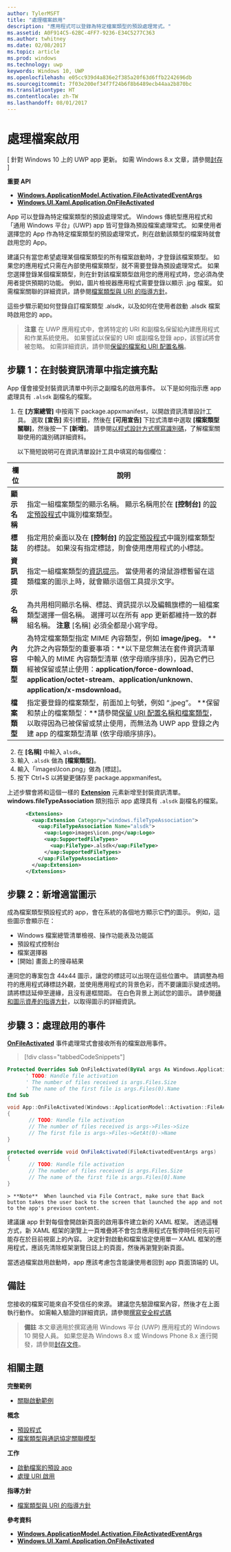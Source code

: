 ```yaml
---
author: TylerMSFT
title: "處理檔案啟用"
description: "應用程式可以登錄為特定檔案類型的預設處理常式。"
ms.assetid: A0F914C5-62BC-4FF7-9236-E34C5277C363
ms.author: twhitney
ms.date: 02/08/2017
ms.topic: article
ms.prod: windows
ms.technology: uwp
keywords: Windows 10, UWP
ms.openlocfilehash: e05cc939d4a836e2f385a20f63d6ffb2242696db
ms.sourcegitcommit: 7f03e200ef34f7f24b6f8b6489ecb44aa2b870bc
ms.translationtype: HT
ms.contentlocale: zh-TW
ms.lasthandoff: 08/01/2017
---
```

# <a name="handle-file-activation"></a>處理檔案啟用


\[ 針對 Windows 10 上的 UWP app 更新。 如需 Windows 8.x 文章，請參閱[封存](http://go.microsoft.com/fwlink/p/?linkid=619132) \]


**重要 API**

-   [**Windows.ApplicationModel.Activation.FileActivatedEventArgs**](https://msdn.microsoft.com/library/windows/apps/br224716)
-   [**Windows.UI.Xaml.Application.OnFileActivated**](https://msdn.microsoft.com/library/windows/apps/br242331)

App 可以登錄為特定檔案類型的預設處理常式。 Windows 傳統型應用程式和「通用 Windows 平台」(UWP) app 皆可登錄為預設檔案處理常式。 如果使用者選擇您的 App 作為特定檔案類型的預設處理常式，則在啟動該類型的檔案時就會啟用您的 App。

建議只有當您希望處理某個檔案類型的所有檔案啟動時，才登錄該檔案類型。 如果您的應用程式只需在內部使用檔案類型，就不需要登錄為預設處理常式。 如果您選擇登錄某個檔案類型，則在針對該檔案類型啟用您的應用程式時，您必須為使用者提供預期的功能。 例如，圖片檢視器應用程式需要登錄以顯示 .jpg 檔案。 如需檔案關聯的詳細資訊，請參閱[檔案類型與 URI 的指導方針](https://msdn.microsoft.com/library/windows/apps/hh700321)。

這些步驟示範如何登錄自訂檔案類型 .alsdk，以及如何在使用者啟動 .alsdk 檔案時啟用您的 app。

> **注意**  在 UWP 應用程式中，會將特定的 URI 和副檔名保留給內建應用程式和作業系統使用。 如果嘗試以保留的 URI 或副檔名登錄 app，該嘗試將會被忽略。 如需詳細資訊，請參閱[保留的檔案和 URI 配置名稱](reserved-uri-scheme-names.md)。

## <a name="step-1-specify-the-extension-point-in-the-package-manifest"></a>步驟 1：在封裝資訊清單中指定擴充點


App 僅會接受封裝資訊清單中列示之副檔名的啟用事件。 以下是如何指示應 app 處理具有 `.alsdk` 副檔名的檔案。

1.  在 **\[方案總管\]** 中按兩下 package.appxmanifest，以開啟資訊清單設計工具。 選取 **\[宣告\]** 索引標籤，然後在 **\[可用宣告\]** 下拉式清單中選取 **\[檔案類型關聯\]**，然後按一下 **\[新增\]**。 請參閱[以程式設計方式撰寫識別碼](https://msdn.microsoft.com/library/windows/desktop/cc144152)，了解檔案關聯使用的識別碼詳細資料。

    以下簡短說明可在資訊清單設計工具中填寫的每個欄位：

| 欄位 | 說明 |
|------------------|----------------------------------------------------------------------------------------------------------------------------------------------------------------------------------------------------------------------------------------------------------------------------------------------------------------------------------------------------------------------------------------------------------|
| **顯示名稱** | 指定一組檔案類型的顯示名稱。 顯示名稱用於在 **\[控制台\]** 的[設定預設程式](https://msdn.microsoft.com/library/windows/desktop/cc144154)中識別檔案類型。 |
| **標誌** | 指定用於桌面以及在 **\[控制台\]** 的[設定預設程式](https://msdn.microsoft.com/library/windows/desktop/cc144154)中識別檔案類型的標誌。 如果沒有指定標誌，則會使用應用程式的小標誌。 |
| **資訊提示** | 指定一組檔案類型的[資訊提示](https://msdn.microsoft.com/library/windows/desktop/cc144152)。 當使用者的滑鼠游標暫留在這類檔案的圖示上時，就會顯示這個工具提示文字。 |
| **名稱** | 為共用相同顯示名稱、標誌、資訊提示以及編輯旗標的一組檔案類型選擇一個名稱。 選擇可以在所有 app 更新都維持一致的群組名稱。 **注意**  [名稱] 必須全都是小寫字母。 |
| **內容類型** | 為特定檔案類型指定 MIME 內容類型，例如 **image/jpeg**。 **允許之內容類型的重要事項：**以下是您無法在套件資訊清單中輸入的 MIME 內容類型清單 (依字母順序排序)，因為它們已經被保留或禁止使用：**application/force-download**、**application/octet-stream**、**application/unknown**、**application/x-msdownload**。 |
| **檔案類型** | 指定要登錄的檔案類型，前面加上句號，例如 “.jpeg”。 **保留和禁止的檔案類型：**請參閱[保留 URI 配置名稱和檔案類型](reserved-uri-scheme-names.md)，以取得因為已被保留或禁止使用，而無法為 UWP app 登錄之內建 app 的檔案類型清單 (依字母順序排序)。 |

2.  在 **\[名稱\]** 中輸入 `alsdk`。
3.  輸入 `.alsdk` 做為 **\[檔案類型\]**。
4.  輸入「images\Icon.png」做為 \[標誌\]。
5.  按下 Ctrl+S 以將變更儲存至 package.appxmanifest。

上述步驟會將和這個一樣的 [**Extension**](https://msdn.microsoft.com/library/windows/apps/br211400) 元素新增至封裝資訊清單。 **windows.fileTypeAssociation** 類別指示 app 處理具有 `.alsdk` 副檔名的檔案。

```xml
      <Extensions>
        <uap:Extension Category="windows.fileTypeAssociation">
          <uap:FileTypeAssociation Name="alsdk">
            <uap:Logo>images\icon.png</uap:Logo>
            <uap:SupportedFileTypes>
              <uap:FileType>.alsdk</uap:FileType>
            </uap:SupportedFileTypes>
          </uap:FileTypeAssociation>
        </uap:Extension>
      </Extensions>
```

## <a name="step-2-add-the-proper-icons"></a>步驟 2：新增適當圖示


成為檔案類型預設程式的 app，會在系統的各個地方顯示它們的圖示。 例如，這些圖示會顯示在：

-   Windows 檔案總管清單檢視、操作功能表及功能區
-   預設程式控制台
-   檔案選擇器
-   [開始] 畫面上的搜尋結果

連同您的專案包含 44x44 圖示，讓您的標誌可以出現在這些位置中。 請調整為相符的應用程式磚標誌外觀，並使用應用程式的背景色彩，而不要讓圖示變成透明。 請將標誌延伸至邊緣，且沒有邊框間距。 在白色背景上測試您的圖示。 請參閱[磚和圖示資產的指導方針](https://docs.microsoft.com/windows/uwp/controls-and-patterns/tiles-and-notifications-app-assets)，以取得圖示的詳細資訊。

## <a name="step-3-handle-the-activated-event"></a>步驟 3：處理啟用的事件


[**OnFileActivated**](https://msdn.microsoft.com/library/windows/apps/br242331) 事件處理常式會接收所有的檔案啟用事件。

> [!div class="tabbedCodeSnippets"]
```vb
Protected Overrides Sub OnFileActivated(ByVal args As Windows.ApplicationModel.Activation.FileActivatedEventArgs)
      ' TODO: Handle file activation
      ' The number of files received is args.Files.Size
      ' The name of the first file is args.Files(0).Name
End Sub
```
```cpp
void App::OnFileActivated(Windows::ApplicationModel::Activation::FileActivatedEventArgs^ args)
{
       // TODO: Handle file activation
       // The number of files received is args->Files->Size
       // The first file is args->Files->GetAt(0)->Name
}
```
```cs
protected override void OnFileActivated(FileActivatedEventArgs args)
{
       // TODO: Handle file activation
       // The number of files received is args.Files.Size
       // The name of the first file is args.Files[0].Name
}
```

    > **Note**  When launched via File Contract, make sure that Back button takes the user back to the screen that launched the app and not to the app's previous content.

建議讓 app 針對每個會開啟新頁面的啟用事件建立新的 XAML 框架。 透過這種方式，新 XAML 框架的瀏覽上一頁堆疊將不會包含應用程式在暫停時任何先前可能存在於目前視窗上的內容。 決定針對啟動和檔案協定使用單一 XAML 框架的應用程式，應該先清除框架瀏覽日誌上的頁面，然後再瀏覽到新頁面。

當透過檔案啟用啟動時，app 應該考慮包含能讓使用者回到 app 頁面頂端的 UI。

## <a name="remarks"></a>備註


您接收的檔案可能來自不受信任的來源。 建議您先驗證檔案內容，然後才在上面執行動作。 如需輸入驗證的詳細資訊，請參閱[撰寫安全程式碼](http://go.microsoft.com/fwlink/p/?LinkID=142053)

> **備註**  本文章適用於撰寫通用 Windows 平台 (UWP) 應用程式的 Windows 10 開發人員。 如果您是為 Windows 8.x 或 Windows Phone 8.x 進行開發，請參閱[封存文件](http://go.microsoft.com/fwlink/p/?linkid=619132)。

 

## <a name="related-topics"></a>相關主題

**完整範例**

* [關聯啟動範例](http://go.microsoft.com/fwlink/p/?LinkID=231484)

**概念**

* [預設程式](https://msdn.microsoft.com/library/windows/desktop/cc144154)
* [檔案類型與通訊協定關聯模型](https://msdn.microsoft.com/library/windows/desktop/hh848047)

**工作**

* [啟動檔案的預設 app](launch-the-default-app-for-a-file.md)
* [處理 URI 啟用](handle-uri-activation.md)

**指導方針**

* [檔案類型與 URI 的指導方針](https://msdn.microsoft.com/library/windows/apps/hh700321)

**參考資料**
* [**Windows.ApplicationModel.Activation.FileActivatedEventArgs**](https://msdn.microsoft.com/library/windows/apps/br224716)
* [**Windows.UI.Xaml.Application.OnFileActivated**](https://msdn.microsoft.com/library/windows/apps/br242331)

 

 
